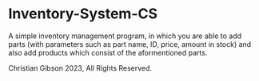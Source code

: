 # Inventory-System-CS


A simple inventory management program, in which you are able to add parts (with parameters such as part name, ID, price, amount in stock) and also add products which consist of the aformentioned parts. 

Christian Gibson 2023, All Rights Reserved.
